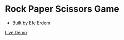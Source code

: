 # Rock Paper Scissors Game

- Built by Efe Erdem

[Live Demo](https://efeerdem7.github.io/rpc-game/)
